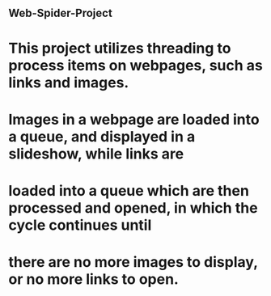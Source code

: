 ## Web-Spider-Project
# This project utilizes threading to process items on webpages, such as links and images.
# Images in a webpage are loaded into a queue, and displayed in a slideshow, while links are
# loaded into a queue which are then processed and opened, in which the cycle continues until
# there are no more images to display, or no more links to open.
